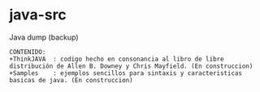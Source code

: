 # java-src
Java dump (backup)

~~~~~~~~~~~~~~~~~~~~~~~~~~~~~~~~~~~~~~~~~~~~~~~~~~~~~~~~~
CONTENIDO:
+ThinkJAVA  : codigo hecho en consonancia al libro de libre distribución de Allen B. Downey y Chris Mayfield. (En construccion) 
+Samples    : ejemplos sencillos para sintaxis y caracteristicas basicas de java. (En construccion)
